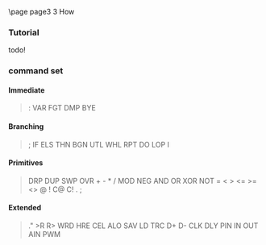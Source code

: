\page page3 3 How
### Tutorial

todo!

### command set
#### Immediate
>    :   VAR FGT DMP BYE

#### Branching
>    ;   IF  ELS THN BGN UTL WHL RPT DO  LOP I

#### Primitives
>    DRP DUP SWP OVR +   -   *   /   MOD NEG
>    AND OR  XOR NOT =   <   >   <=  >=  <>
>    @   !   C@  C!  .   ;

#### Extended
>    ."  >R  R>  WRD HRE CEL ALO SAV LD  TRC
>    D+  D-  CLK DLY PIN IN  OUT AIN PWM
